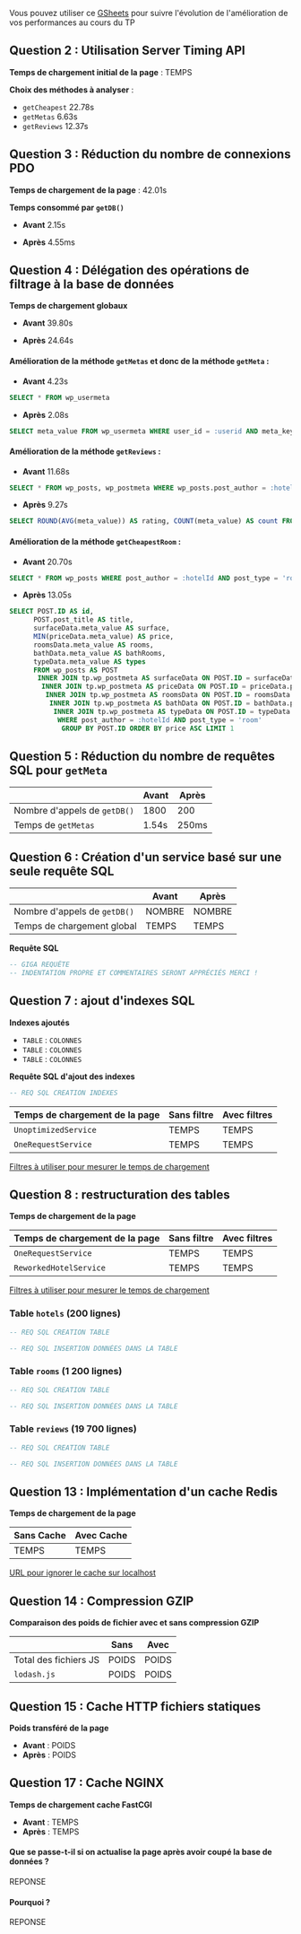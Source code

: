 Vous pouvez utiliser ce [GSheets](https://docs.google.com/spreadsheets/d/13Hw27U3CsoWGKJ-qDAunW9Kcmqe9ng8FROmZaLROU5c/copy?usp=sharing) pour suivre l'évolution de l'amélioration de vos performances au cours du TP 

## Question 2 : Utilisation Server Timing API

**Temps de chargement initial de la page** : TEMPS

**Choix des méthodes à analyser** :

- `getCheapest` 22.78s
- `getMetas` 6.63s
- `getReviews` 12.37s



## Question 3 : Réduction du nombre de connexions PDO

**Temps de chargement de la page** : 42.01s

**Temps consommé par `getDB()`** 

- **Avant** 2.15s

- **Après** 4.55ms


## Question 4 : Délégation des opérations de filtrage à la base de données

**Temps de chargement globaux** 

- **Avant** 39.80s

- **Après** 24.64s


#### Amélioration de la méthode `getMetas` et donc de la méthode `getMeta` :

- **Avant** 4.23s

```sql
SELECT * FROM wp_usermeta
```

- **Après** 2.08s

```sql
SELECT meta_value FROM wp_usermeta WHERE user_id = :userid AND meta_key = :key
```



#### Amélioration de la méthode `getReviews` :

- **Avant** 11.68s

```sql
SELECT * FROM wp_posts, wp_postmeta WHERE wp_posts.post_author = :hotelId AND wp_posts.ID = wp_postmeta.post_id AND meta_key = 'rating' AND post_type = 'review'
```

- **Après** 9.27s

```sql
SELECT ROUND(AVG(meta_value)) AS rating, COUNT(meta_value) AS count FROM wp_posts, wp_postmeta WHERE wp_posts.post_author = :hotelId AND wp_posts.ID = wp_postmeta.post_id AND meta_key = 'rating' AND post_type = 'review'
```



#### Amélioration de la méthode `getCheapestRoom` :

- **Avant** 20.70s

```sql
SELECT * FROM wp_posts WHERE post_author = :hotelId AND post_type = 'room'
```

- **Après** 13.05s

```sql
SELECT POST.ID AS id,
      POST.post_title AS title,
      surfaceData.meta_value AS surface,
      MIN(priceData.meta_value) AS price,
      roomsData.meta_value AS rooms,
      bathData.meta_value AS bathRooms,
      typeData.meta_value AS types
      FROM wp_posts AS POST
       INNER JOIN tp.wp_postmeta AS surfaceData ON POST.ID = surfaceData.post_id AND surfaceData.meta_key = 'surface'
        INNER JOIN tp.wp_postmeta AS priceData ON POST.ID = priceData.post_id AND priceData.meta_key = 'price'
         INNER JOIN tp.wp_postmeta AS roomsData ON POST.ID = roomsData.post_id AND roomsData.meta_key = 'bedrooms_count'
          INNER JOIN tp.wp_postmeta AS bathData ON POST.ID = bathData.post_id AND bathData.meta_key = 'bathrooms_count'
           INNER JOIN tp.wp_postmeta AS typeData ON POST.ID = typeData.post_id AND typeData.meta_key = 'type'
            WHERE post_author = :hotelId AND post_type = 'room'
             GROUP BY POST.ID ORDER BY price ASC LIMIT 1
```



## Question 5 : Réduction du nombre de requêtes SQL pour `getMeta`

|                              | **Avant** | **Après** |
|------------------------------|-----------|-----------|
| Nombre d'appels de `getDB()` | 1800      | 200       |
 | Temps de `getMetas`         | 1.54s     | 250ms     |

## Question 6 : Création d'un service basé sur une seule requête SQL

|                              | **Avant** | **Après** |
|------------------------------|-----------|-----------|
| Nombre d'appels de `getDB()` | NOMBRE    | NOMBRE    |
| Temps de chargement global   | TEMPS     | TEMPS     |

**Requête SQL**

```SQL
-- GIGA REQUÊTE
-- INDENTATION PROPRE ET COMMENTAIRES SERONT APPRÉCIÉS MERCI !
```

## Question 7 : ajout d'indexes SQL

**Indexes ajoutés**

- `TABLE` : `COLONNES`
- `TABLE` : `COLONNES`
- `TABLE` : `COLONNES`

**Requête SQL d'ajout des indexes** 

```sql
-- REQ SQL CREATION INDEXES
```

| Temps de chargement de la page | Sans filtre | Avec filtres |
|--------------------------------|-------------|--------------|
| `UnoptimizedService`           | TEMPS       | TEMPS        |
| `OneRequestService`            | TEMPS       | TEMPS        |
[Filtres à utiliser pour mesurer le temps de chargement](http://localhost/?types%5B%5D=Maison&types%5B%5D=Appartement&price%5Bmin%5D=200&price%5Bmax%5D=230&surface%5Bmin%5D=130&surface%5Bmax%5D=150&rooms=5&bathRooms=5&lat=46.988708&lng=3.160778&search=Nevers&distance=30)




## Question 8 : restructuration des tables

**Temps de chargement de la page**

| Temps de chargement de la page | Sans filtre | Avec filtres |
|--------------------------------|-------------|--------------|
| `OneRequestService`            | TEMPS       | TEMPS        |
| `ReworkedHotelService`         | TEMPS       | TEMPS        |

[Filtres à utiliser pour mesurer le temps de chargement](http://localhost/?types%5B%5D=Maison&types%5B%5D=Appartement&price%5Bmin%5D=200&price%5Bmax%5D=230&surface%5Bmin%5D=130&surface%5Bmax%5D=150&rooms=5&bathRooms=5&lat=46.988708&lng=3.160778&search=Nevers&distance=30)

### Table `hotels` (200 lignes)

```SQL
-- REQ SQL CREATION TABLE
```

```SQL
-- REQ SQL INSERTION DONNÉES DANS LA TABLE
```

### Table `rooms` (1 200 lignes)

```SQL
-- REQ SQL CREATION TABLE
```

```SQL
-- REQ SQL INSERTION DONNÉES DANS LA TABLE
```

### Table `reviews` (19 700 lignes)

```SQL
-- REQ SQL CREATION TABLE
```

```SQL
-- REQ SQL INSERTION DONNÉES DANS LA TABLE
```


## Question 13 : Implémentation d'un cache Redis

**Temps de chargement de la page**

| Sans Cache | Avec Cache |
|------------|------------|
| TEMPS      | TEMPS      |
[URL pour ignorer le cache sur localhost](http://localhost?skip_cache)

## Question 14 : Compression GZIP

**Comparaison des poids de fichier avec et sans compression GZIP**

|                       | Sans  | Avec  |
|-----------------------|-------|-------|
| Total des fichiers JS | POIDS | POIDS |
| `lodash.js`           | POIDS | POIDS |

## Question 15 : Cache HTTP fichiers statiques

**Poids transféré de la page**

- **Avant** : POIDS
- **Après** : POIDS

## Question 17 : Cache NGINX

**Temps de chargement cache FastCGI**

- **Avant** : TEMPS
- **Après** : TEMPS

#### Que se passe-t-il si on actualise la page après avoir coupé la base de données ?

REPONSE

#### Pourquoi ?

REPONSE
